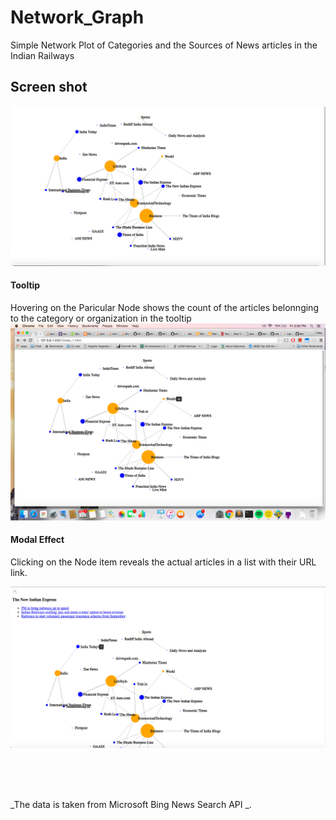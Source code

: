 # Network_Graph
Simple Network Plot of Categories and the Sources of News articles in the Indian Railways 

## Screen shot 

![Network Graph](Network_Pics/Graph.png "Network Graph")

#### Tooltip
Hovering on the Paricular Node shows the count of the articles belonnging to the category or organization in the tooltip 
![Tooltip](Network_Pics/Hover.png "Tooltip") 

#### Modal Effect 
Clicking on the Node item reveals the actual articles in a list with their URL link. 

![Modal](Network_Pics/Modal.png "Modal Effect") 

<br>
<br>
<br>

_The data is taken from Microsoft Bing News Search API _.
